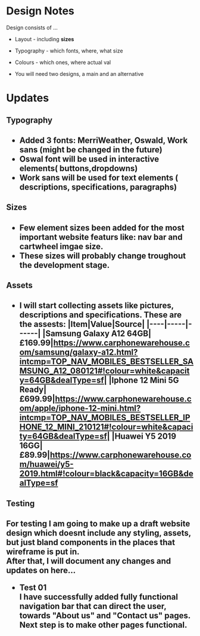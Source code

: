 # Design Notes
Design consists of ...
+ Layout - including __sizes__
+ Typography - which fonts, where, what size
+ Colours - which ones, where actual val



+ You will need two designs, a main and an alternative

# Updates

<h2> Typography <h2>

+ Added 3 fonts: MerriWeather, Oswald, Work sans (might be changed in the future)
+ Oswal font will be used in interactive elements( buttons,dropdowns)
+ Work sans will be used for text elements ( descriptions, specifications, paragraphs)

<h2> Sizes <h2>

+ Few element sizes been added for the most important website featurs like: nav bar and cartwheel imgae size.
+ These sizes will probably change troughout the development stage. 

<h2>Assets<h2>

+ I will start collecting assets like pictures, descriptions and specifications.
These are the assests:
|Item|Value|Source|
|----|-----|------|
|Samsung Galaxy A12 64GB|£169.99|https://www.carphonewarehouse.com/samsung/galaxy-a12.html?intcmp=TOP_NAV_MOBILES_BESTSELLER_SAMSUNG_A12_080121#!colour=white&capacity=64GB&dealType=sf|
|Iphone 12 Mini 5G Ready|£699.99|https://www.carphonewarehouse.com/apple/iphone-12-mini.html?intcmp=TOP_NAV_MOBILES_BESTSELLER_IPHONE_12_MINI_210121#!colour=white&capacity=64GB&dealType=sf|
|Huawei Y5 2019 16GG|£89.99|https://www.carphonewarehouse.com/huawei/y5-2019.html#!colour=black&capacity=16GB&dealType=sf


<h2>Testing<h2>

For testing I am going to make up a draft website design which doesnt include any styling, assets, but just bland components in the places that wireframe is put in.
<br>
After that, I will document any changes and updates on here...
+ Test 01
<br> I have successfully added fully functional navigation bar that can direct the user, towards "About us" and "Contact us" pages.
<br> Next step is to make other pages functional.

